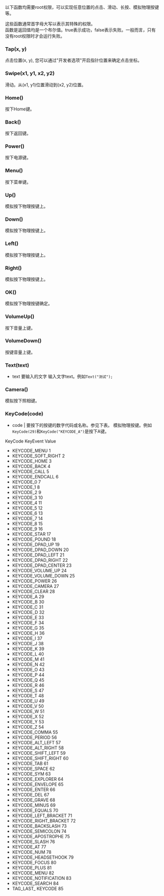 以下函数均需要root权限，可以实现任意位置的点击、滑动、长按、模拟物理按键等。

这些函数通常首字母大写以表示其特殊的权限。  
函数是返回值均是一个布尔值。true表示成功，false表示失败。一般而言，只有没有root权限时才会运行失败。

### Tap(x, y)
点击位置(x, y), 您可以通过"开发者选项"开启指针位置来确定点击坐标。

### Swipe(x1, y1, x2, y2)
滑动。从(x1, y1)位置滑动到(x2, y2)位置。

### Home()
按下Home键。

### Back()
按下返回键。

### Power()
按下电源键。

### Menu()
按下菜单键。

### Up()
模拟按下物理按键上。

### Down()
模拟按下物理按键上。

### Left()
模拟按下物理按键上。

### Right()
模拟按下物理按键上。

### OK()
模拟按下物理按键确定。

### VolumeUp()
按下音量上键。

### VolumeDown()
按键音量上键。

### Text(text)
* text <String> 要输入的文字
输入文字text。例如`Text("测试");`

### Camera()
模拟按下照相键。

### KeyCode(code)
* code <Number> | <String> 要按下的按键的数字代码或名称。参见下表。
模拟物理按键。例如`KeyCode(29)`和`KeyCode("KEYCODE_A")`是按下A键。

KeyCode             KeyEvent Value  
* KEYCODE_MENU 1  
* KEYCODE_SOFT_RIGHT 2  
* KEYCODE_HOME 3  
* KEYCODE_BACK 4  
* KEYCODE_CALL 5  
* KEYCODE_ENDCALL 6  
* KEYCODE_0 7  
* KEYCODE_1 8  
* KEYCODE_2 9  
* KEYCODE_3 10  
* KEYCODE_4 11  
* KEYCODE_5 12  
* KEYCODE_6 13  
* KEYCODE_7 14  
* KEYCODE_8 15  
* KEYCODE_9 16  
* KEYCODE_STAR 17  
* KEYCODE_POUND 18  
* KEYCODE_DPAD_UP 19  
* KEYCODE_DPAD_DOWN 20  
* KEYCODE_DPAD_LEFT 21  
* KEYCODE_DPAD_RIGHT 22  
* KEYCODE_DPAD_CENTER 23  
* KEYCODE_VOLUME_UP 24  
* KEYCODE_VOLUME_DOWN 25  
* KEYCODE_POWER 26  
* KEYCODE_CAMERA 27  
* KEYCODE_CLEAR 28  
* KEYCODE_A 29  
* KEYCODE_B 30  
* KEYCODE_C 31  
* KEYCODE_D 32  
* KEYCODE_E 33  
* KEYCODE_F 34  
* KEYCODE_G 35  
* KEYCODE_H 36  
* KEYCODE_I 37  
* KEYCODE_J 38  
* KEYCODE_K 39  
* KEYCODE_L 40  
* KEYCODE_M 41  
* KEYCODE_N 42  
* KEYCODE_O 43  
* KEYCODE_P 44  
* KEYCODE_Q 45  
* KEYCODE_R 46  
* KEYCODE_S 47  
* KEYCODE_T 48  
* KEYCODE_U 49  
* KEYCODE_V 50  
* KEYCODE_W 51  
* KEYCODE_X 52  
* KEYCODE_Y 53  
* KEYCODE_Z 54  
* KEYCODE_COMMA 55  
* KEYCODE_PERIOD 56  
* KEYCODE_ALT_LEFT 57  
* KEYCODE_ALT_RIGHT 58  
* KEYCODE_SHIFT_LEFT 59  
* KEYCODE_SHIFT_RIGHT 60  
* KEYCODE_TAB 61  
* KEYCODE_SPACE 62  
* KEYCODE_SYM 63  
* KEYCODE_EXPLORER 64  
* KEYCODE_ENVELOPE 65  
* KEYCODE_ENTER 66  
* KEYCODE_DEL 67  
* KEYCODE_GRAVE 68  
* KEYCODE_MINUS 69  
* KEYCODE_EQUALS 70  
* KEYCODE_LEFT_BRACKET 71  
* KEYCODE_RIGHT_BRACKET 72  
* KEYCODE_BACKSLASH 73  
* KEYCODE_SEMICOLON 74  
* KEYCODE_APOSTROPHE 75  
* KEYCODE_SLASH 76  
* KEYCODE_AT 77  
* KEYCODE_NUM 78  
* KEYCODE_HEADSETHOOK 79  
* KEYCODE_FOCUS 80  
* KEYCODE_PLUS 81  
* KEYCODE_MENU 82  
* KEYCODE_NOTIFICATION 83  
* KEYCODE_SEARCH 84  
* TAG_LAST_ KEYCODE 85  


